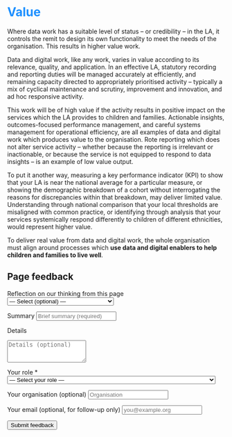 # <span style="color:dodgerblue">Value</span>

Where data work has a suitable level of status – or credibility – in the LA, it controls the remit to design its own functionality to meet the needs of the organisation. This results in higher value work.

Data and digital work, like any work, varies in value according to its relevance, quality, and application. In an effective LA, statutory recording and reporting duties will be managed accurately at efficiently, and remaining capacity directed to appropriately prioritised activity – typically a mix of cyclical maintenance and scrutiny, improvement and innovation, and ad hoc responsive activity.

This work will be of high value if the activity results in positive impact on the services which the LA provides to children and families. Actionable insights, outcomes-focused performance management, and careful systems management for operational efficiency, are all examples of data and digital work which produces value to the organisation. Rote reporting which does not alter service activity – whether because the reporting is irrelevant or inactionable, or because the service is not equipped to respond to data insights – is an example of low value output.

To put it another way, measuring a key performance indicator (KPI) to show that your LA is near the national average for a particular measure, or showing the demographic breakdown of a cohort without interrogating the reasons for discrepancies within that breakdown, may deliver limited value. Understanding through national comparison that your local thresholds are misaligned with common practice, or identifying through analysis that your services systemically respond differently to children of different ethnicities, would represent higher value.

To deliver real value from data and digital work, the whole organisation must align around processes which **use data and digital enablers to help children and families to live well**.


<!-- feedback form -->

<div class="feedback-section feedback-compact" id="sheets">
  <h2>Page feedback</h2>
<form id="gs-form">
  <input type="hidden" name="page" id="gs-page">
  <input type="text" name="hp_field" id="hp_field" style="display:none" tabindex="-1" autocomplete="off">

  <label for="mf-nature">Reflection on our thinking from this page</label>
  <select id="mf-nature" name="nature">
    <option value="">— Select (optional) —</option>
    <option>I’m enthusiastic about this</option>
    <option>I’m unsure about this</option>
    <option>I disagree with this</option>
    <option>I have a general reflection on this</option>
    <option>I’ve identified a specific issue with this</option>
    <option>Other</option>
  </select>

  <label for="gs-summary" class="sr-only">Summary</label>
  <input type="text" id="gs-summary" name="summary" required minlength="5" placeholder="Brief summary (required)">

  <label for="gs-details" class="sr-only">Details</label>
  <textarea id="gs-details" name="details" rows="3" placeholder="Details (optional)"></textarea>

  <label for="mf-role">Your role <span class="req">*</span></label>
  <select id="mf-role" name="role" required>
    <option value="">— Select your role —</option>
      <option>Local authority data professional</option>
      <option>Local authority digital professional</option>
      <option>Local authority children’s social care professional</option>
      <option>Local authority leadership</option>
      <option>Central government data professional</option>
      <option>Central government digital professional</option>
      <option>Central government social care professional</option>
      <option>Central government leadership</option>
      <option>Other public sector professional role</option>
      <option>Data and digital supplier/partner</option>
      <option>Data and digital consultant</option>
      <option>Other private sector professional role</option>
      <option>Person (with current or previous social care involvement as a service user)</option>
      <option>Person (without current or previous social care involvement as a service user)</option>
  </select>

  <label for="mf-org">Your organisation (optional)</label>
  <input type="text" id="mf-org" name="org" placeholder="Organisation">

  <label for="mf-email">Your email (optional, for follow-up only)</label>
  <input type="email" id="mf-email" name="email" placeholder="you@example.org">

  <div class="feedback-actions">
    <button type="submit" class="md-button">Submit feedback</button>
  </div>

  <div class="feedback-success" id="gs-ok" hidden>Thanks — feedback received</div>
  <div class="feedback-error" id="gs-err" hidden>Sorry — something went wrong</div>
</form>

</div>